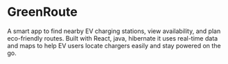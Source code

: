 # GreenRoute
A smart app to find nearby EV charging stations, view availability, and plan eco-friendly routes. Built with React, java, hibernate it uses real-time data and maps to help EV users locate chargers easily and stay powered on the go.
